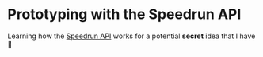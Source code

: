 # Prototyping with the Speedrun API

Learning how the [Speedrun API](https://github.com/speedruncomorg/api) works for a potential **secret** idea that I have 🤫
